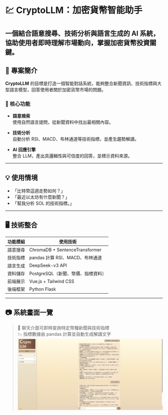 # 💹 CryptoLLM：加密貨幣智能助手

一個結合語意搜尋、技術分析與語言生成的 AI 系統，協助使用者**即時理解市場動向**，掌握加密貨幣投資關鍵。
---

## 📌 專案簡介

**CryptoLLM** 的目標是打造一個智能對話系統，能夠整合新聞資訊、技術指標與大型語言模型，回答使用者關於加密貨幣市場的問題。

### 🔧 核心功能

- **語意檢索**  
  使用自然語言提問，從新聞資料中找出最相關內容。

- **技術分析**  
  自動分析 RSI、MACD、布林通道等技術指標，並產生趨勢解讀。

- **AI 回應引擎**  
  整合 LLM，產出具邏輯性與可信度的回答，並標示資料來源。
---

## 💡 使用情境
- 「比特幣這週走勢如何？」
- 「最近以太坊有什麼新聞？」
- 「幫我分析 SOL 的技術指標。」
---

## 🖥️ 技術整合
| 功能模組     | 使用技術 |
|--------------|-----------|
| 語意搜尋     | ChromaDB + SentenceTransformer |
| 技術指標     | pandas 計算 RSI、MACD、布林通道 |
| 語言生成     | DeepSeek-v3 API |
| 資料儲存     | PostgreSQL（新聞、幣價、指標資料） |
| 前端展示     | Vue.js + Tailwind CSS |
| 後端框架     | Python Flask |

---

## 📷 系統畫面一覽
> 🧾 聊天介面可即時查詢特定幣種新聞與技術指標  
> 📉 指標數據由 pandas 計算並自動生成解讀文字  
![聊天介面展示](./src/assets/image.png)
